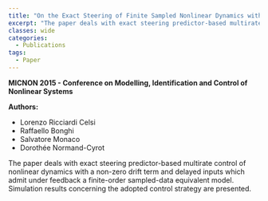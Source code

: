 ```yaml
---
title: "On the Exact Steering of Finite Sampled Nonlinear Dynamics with Input Delays"
excerpt: "The paper deals with exact steering predictor-based multirate control of nonlinear dynamics with a non-zero drift term and delayed inputs which admit under feedback a finite-order sampled-data equivalent model."
classes: wide
categories:
  - Publications
tags:
  - Paper
---
```


**MICNON 2015 - Conference on Modelling, Identification and Control of Nonlinear Systems**

**Authors:**
* Lorenzo Ricciardi Celsi
* Raffaello Bonghi
* Salvatore Monaco
* Dorothée Normand-Cyrot

The paper deals with exact steering predictor-based multirate control of nonlinear dynamics with a non-zero drift term and delayed inputs which admit under feedback a finite-order sampled-data equivalent model. Simulation results concerning the adopted control strategy are presented.